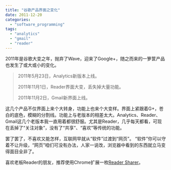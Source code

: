 ```yaml
---
title: "谷歌产品界面之变化"
date: 2011-12-20
categories: 
  - "software_programming"
tags: 
  - "analytics"
  - "gmail"
  - "reader"
---
```


2011年是谷歌大变之年，抛弃了Wave，迎来了Google+，随之而来的一箩筐产品也发生了或大或小的变化。

> 2011年5月23日，Analytics新版本上线。
> 
> 2011年11月1日，Reader界面大变，丢失掉大量功能。
> 
> 2011年11月2日，Gmail新界面上线。

这几个产品不仅界面上来个大转身，功能上也来个大变样。界面上紧跟着G+，苍白的底色，模糊的分割线。功能上与老版本的相差太大。Analytics、Reader、Gmail这几个老版本我一直用着都很舒服。尤其是Reader，几乎每天都看，可现在丢掉了“关注对象”，没有了“共享”、“喜欢”等传统的功能。

罢了罢了，不喜欢又能怎样，互联网早就从“软件”过渡到“网页”。 “软件”你可以守着不让升级，“网页”咱们可没有办法，人家一说改，浏览器中看到的东西就立马变得面目全非了。

喜欢老板Reader的朋友，推荐使用Chrome扩展一枚[Reader Sharer](https://chrome.google.com/webstore/detail/gmgmcmhmodidojodfoekpbjnejlhcbpb)。
